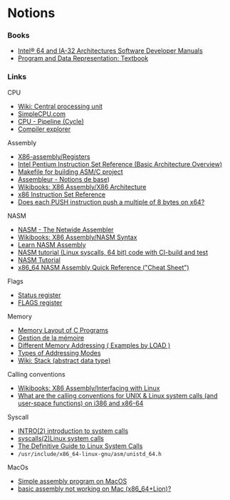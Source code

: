 # Notions

### Books

- [Intel® 64 and IA-32 Architectures Software Developer Manuals](https://software.intel.com/content/www/us/en/develop/articles/intel-sdm.html)
- [Program and Data Representation: Textbook](https://uva-cs.github.io/pdr/book/)

### Links

CPU

- [Wiki: Central processing unit](https://en.wikipedia.org/wiki/Central_processing_unit)
- [SimpleCPU.com](http://www.simplecpu.com/)
- [CPU - Pipeline (Cycle)](https://datacadamia.com/computer/cpu/pipeline)
- [Compiler explorer](https://godbolt.org/)

Assembly

- [X86-assembly/Registers](https://www.aldeid.com/wiki/X86-assembly/Registers#ZF_.28Zero_Flag.29)
- [Intel Pentium Instruction Set Reference (Basic Architecture Overview)](http://faydoc.tripod.com/cpu/index.htm)
- [Makefile for building ASM/C project](https://codereview.stackexchange.com/questions/156479/makefile-for-building-asm-c-project)
- [Assembleur - Notions de base](https://beta.hackndo.com/assembly-basics/))
- [Wikibooks: X86 Assembly/X86 Architecture](https://en.wikibooks.org/wiki/X86_Assembly/X86_Architecture)
- [x86 Instruction Set Reference](https://c9x.me/x86/)
- [Does each PUSH instruction push a multiple of 8 bytes on x64?](https://stackoverflow.com/questions/40305965/does-each-push-instruction-push-a-multiple-of-8-bytes-on-x64/40312390#40312390)

NASM

- [NASM - The Netwide Assembler](https://www.nasm.us/doc/)
- [Wikibooks: X86 Assembly/NASM Syntax](https://en.wikibooks.org/wiki/X86_Assembly/NASM_Syntax)
- [Learn NASM Assembly](https://www.tutorialspoint.com/assembly_programming/index.htm)
- [NASM tutorial (Linux syscalls, 64 bit) code with CI-build and test](https://codereview.stackexchange.com/questions/180376/nasm-tutorial-linux-syscalls-64-bit-code-with-ci-build-and-test)
- [NASM Tutorial](https://cs.lmu.edu/~ray/notes/nasmtutorial/)
- [x86_64 NASM Assembly Quick Reference ("Cheat Sheet")](https://www.cs.uaf.edu/2017/fall/cs301/reference/x86_64.html)

Flags

- [Status register](https://www.aldeid.com/wiki/X86-assembly/Registers#Status_register)
- [FLAGS register](https://en.wikipedia.org/wiki/FLAGS_register)

Memory

- [Memory Layout of C Programs](https://www.geeksforgeeks.org/memory-layout-of-c-program/)
- [Gestion de la mémoire](https://beta.hackndo.com/memory-allocation/)
- [Different Memory Addressing ( Examples by LOAD )](https://www.cs.helsinki.fi/u/kerola/tito/koksi_doc/memaddr.html)
- [Types of Addressing Modes](https://www.gatevidyalay.com/addressing-modes/)
- [Wiki: Stack (abstract data type)](https://en.wikipedia.org/wiki/Stack_(abstract_data_type))

Calling conventions

- [Wikibooks: X86 Assembly/Interfacing with Linux](https://en.wikibooks.org/wiki/X86_Assembly/Interfacing_with_Linux)
- [What are the calling conventions for UNIX & Linux system calls (and user-space functions) on i386 and x86-64](https://stackoverflow.com/questions/2535989/what-are-the-calling-conventions-for-unix-linux-system-calls-and-user-space-f)

Syscall

- [INTRO(2) introduction to system calls](https://man7.org/linux/man-pages/man2/intro.2.html)
- [syscalls(2)Linux system calls ](https://man7.org/linux/man-pages/man2/syscalls.2.html)
- [The Definitive Guide to Linux System Calls](https://blog.packagecloud.io/eng/2016/04/05/the-definitive-guide-to-linux-system-calls/)
- `/usr/include/x86_64-linux-gnu/asm/unistd_64.h`

MacOs

- [Simple assembly program on MacOS](https://blacksheephacks.pl/simple-assembly-program-on-macos/)
- [basic assembly not working on Mac (x86_64+Lion)?](https://stackoverflow.com/questions/11179400/basic-assembly-not-working-on-mac-x86-64lion)
